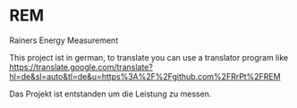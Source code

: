 # REM
Rainers Energy Measurement

This project ist in german, to translate you can use a translator program like https://translate.google.com/translate?hl=de&sl=auto&tl=de&u=https%3A%2F%2Fgithub.com%2FRrPt%2FREM

Das Projekt ist entstanden um die Leistung zu messen.
